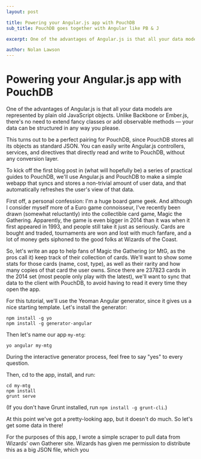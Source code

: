 ```yaml
---
layout: post

title: Powering your Angular.js app with PouchDB
sub_title: PouchDB goes together with Angular like PB & J

excerpt: One of the advantages of Angular.js is that all your data models are represented by plain old JavaScript objects.

author: Nolan Lawson
---
```


# Powering your Angular.js app with PouchDB

One of the advantages of Angular.js is that all your data models are represented by plain old JavaScript objects.  Unlike Backbone or Ember.js, there's no need to extend fancy classes or add observable methods &mdash; your data can be structured in any way you please.

This turns out to be a perfect pairing for PouchDB, since PouchDB stores all its objects as standard JSON.  You can easily write Angular.js controllers, services, and directives that directly read and write to PouchDB, without any conversion layer.

To kick off the first blog post in (what will hopefully be) a series of practical guides to PouchDB, we'll use Angular.js and PouchDB to make a simple webapp that syncs and stores a non-trivial amount of user data, and that automatically refreshes the user's view of that data.

First off, a personal confession: I'm a huge board game geek. And although I consider myself more of a Euro game connoisseur, I've recently been drawn (somewhat reluctantly) into the collectible card game, Magic the Gathering.  Apparently, the game is even bigger in 2014 than it was when it first appeared in 1993, and people still take it just as seriously.  Cards are bought and traded, tournaments are won and lost with much fanfare, and a lot of money gets siphoned to the good folks at Wizards of the Coast.

So, let's write an app to help fans of Magic the Gathering (or MtG, as the pros call it) keep track of their collection of cards.  We'll want to show some stats for those cards (name, cost, type), as well as their rarity and how many copies of that card the user owns.  Since there are 237823 cards in the 2014 set (most people only play with the latest), we'll want to sync that data to the client with PouchDB, to avoid having to read it every time they open the app.

For this tutorial, we'll use the Yeoman Angular generator, since it gives us a nice starting template.  Let's install the generator:

    npm install -g yo
    npm install -g generator-angular

Then let's name our app `my-mtg`:

    yo angular my-mtg

During the interactive generator process, feel free to say "yes" to every question.

Then, cd to the app, install, and run:

    cd my-mtg
    npm install
    grunt serve

(If you don't have Grunt installed, run `npm install -g grunt-cli`.)

At this point we've got a pretty-looking app, but it doesn't do much.  So let's get some data in there!

For the purposes of this app, I wrote a simple scraper to pull data from Wizards' own Gatherer site.  Wizards has given me permission to distribute this as a big JSON file, which you 